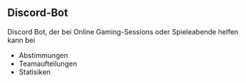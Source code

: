 ## Discord-Bot
Discord Bot, der bei Online Gaming-Sessions oder Spieleabende helfen kann bei
- Abstimmungen
- Teamaufteilungen
- Statisiken




